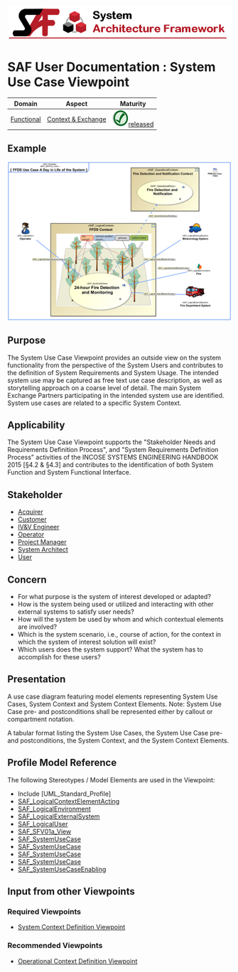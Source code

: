 ![System Architecture Framework](../diagrams/Banner_SAF.png)
# SAF User Documentation : System Use Case Viewpoint
|**Domain**|**Aspect**|**Maturity**|
| --- | --- | --- |
|[Functional](../domains.md#Domain-Functional)|[Context & Exchange](../aspects.md#Aspect-Context-&-Exchange)|![Released](../diagrams/Symbol_confirmed.svg.png )[released](../using-saf/maturity.md#released)|
## Example
![FFDS Use Case A Day in Life of the System](../diagrams/FFDS-Use-Case-A-Day-in-Life-of-the-System.svg)
## Purpose
The System Use Case Viewpoint provides an outside view on the system functionality from the perspective of the System Users and contributes to the definition of System Requirements and System Usage. The intended system use may be captured as free text use case description, as well as storytelling approach on a coarse level of detail. The main System Exchange Partners participating in the intended system use are identified. System use cases are related to a specific System Context.
## Applicability
The System Use Case Viewpoint supports the "Stakeholder Needs and Requirements Definition Process", and "System Requirements Definition Process" activities of the INCOSE SYSTEMS ENGINEERING HANDBOOK 2015 [§4.2 & §4.3] and contributes to the identification of both System Function and System Functional Interface.
## Stakeholder
* [Acquirer](../stakeholders.md#Acquirer)
* [Customer](../stakeholders.md#Customer)
* [IV&V Engineer](../stakeholders.md#IV&V-Engineer)
* [Operator](../stakeholders.md#Operator)
* [Project Manager](../stakeholders.md#Project-Manager)
* [System Architect](../stakeholders.md#System-Architect)
* [User](../stakeholders.md#User)
## Concern
* For what purpose is the system of interest developed or adapted?
* How is the system being used or utilized and interacting with other external systems to satisfy user needs?
* How will the system be used by whom and which contextual elements are involved?
* Which is the system scenario, i.e., course of action, for the context in which the system of interest solution will exist?
* Which users does the system support? What the system has to accomplish for these users?
## Presentation
A use case diagram featuring model elements representing System Use Cases, System Context and System Context Elements.
Note: System Use Case pre- and postconditions shall be represented either by callout or compartment notation.

A tabular format listing the System Use Cases, the System Use Case pre- and postconditions, the System Context, and the System Context Elements.

## Profile Model Reference
The following Stereotypes / Model Elements are used in the Viewpoint:
* Include [UML_Standard_Profile]
* [SAF_LogicalContextElementActing](../stereotypes.md#SAF_LogicalContextElementActing)
* [SAF_LogicalEnvironment](../stereotypes.md#SAF_LogicalEnvironment)
* [SAF_LogicalExternalSystem](../stereotypes.md#SAF_LogicalExternalSystem)
* [SAF_LogicalUser](../stereotypes.md#SAF_LogicalUser)
* [SAF_SFV01a_View](../stereotypes.md#SAF_SFV01a_View)
* [SAF_SystemUseCase](../stereotypes.md#SAF_SystemUseCase)
* [SAF_SystemUseCase](../stereotypes.md#SAF_SystemUseCase)
* [SAF_SystemUseCase](../stereotypes.md#SAF_SystemUseCase)
* [SAF_SystemUseCase](../stereotypes.md#SAF_SystemUseCase)
* [SAF_SystemUseCaseEnabling](../stereotypes.md#SAF_SystemUseCaseEnabling)
## Input from other Viewpoints
### Required Viewpoints
* [System Context Definition Viewpoint](System-Context-Definition-Viewpoint.md)
### Recommended Viewpoints
* [Operational Context Definition Viewpoint](Operational-Context-Definition-Viewpoint.md)
